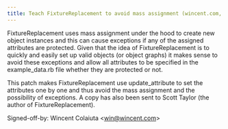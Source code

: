 ```yaml
---
title: Teach FixtureReplacement to avoid mass assignment (wincent.com, 80cf713)
---
```


FixtureReplacement uses mass assignment under the hood to create new object instances and this can cause exceptions if any of the assigned attributes are protected. Given that the idea of FixtureReplacement is to quickly and easily set up valid objects (or object graphs) it makes sense to avoid these exceptions and allow all attributes to be specified in the example\_data.rb file whether they are protected or not.

This patch makes FixtureReplacement use update\_attribute to set the attributes one by one and thus avoid the mass assignment and the possibility of exceptions. A copy has also been sent to Scott Taylor (the author of FixtureReplacement).

Signed-off-by: Wincent Colaiuta &lt;win@wincent.com&gt;
